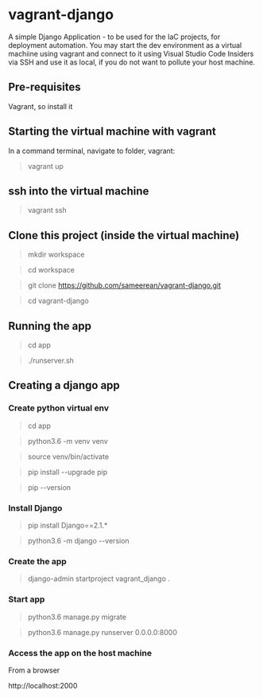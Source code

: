 # vagrant-django
A simple Django Application - to be used for the IaC projects, for deployment automation. You may start the dev environment as a virtual machiine using vagrant and connect to it using Visual Studio Code Insiders via SSH and use it as local, if you do not want to pollute your host machine.


## Pre-requisites

Vagrant, so install it

## Starting the virtual machine with vagrant 

In a command terminal, navigate to folder, vagrant:
> vagrant up

## ssh into the virtual machine
> vagrant ssh

## Clone this project (inside the virtual machine)

> mkdir workspace

> cd workspace

> git clone https://github.com/sameerean/vagrant-django.git

> cd vagrant-django

## Running the app

> cd app 

> ./runserver.sh



## Creating a django app

### Create python virtual env

> cd app

> python3.6 -m venv venv

> source venv/bin/activate

> pip install --upgrade pip

> pip --version

### Install Django

> pip install Django==2.1.*

> python3.6 -m django --version

### Create the app

> django-admin startproject vagrant_django .

### Start app

> python3.6 manage.py migrate

> python3.6 manage.py runserver 0.0.0.0:8000

### Access the app on the host machine

From a browser 

http://localhost:2000

> 



